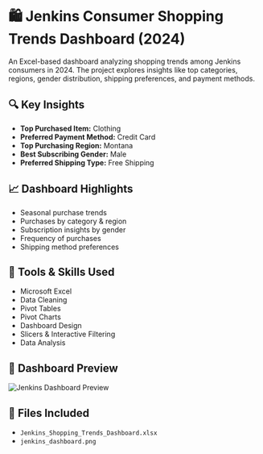 # 🛍️ Jenkins Consumer Shopping Trends Dashboard (2024)

An Excel-based dashboard analyzing shopping trends among Jenkins consumers in 2024. The project explores insights like top categories, regions, gender distribution, shipping preferences, and payment methods.

## 🔍 Key Insights
- **Top Purchased Item:** Clothing  
- **Preferred Payment Method:** Credit Card  
- **Top Purchasing Region:** Montana  
- **Best Subscribing Gender:** Male  
- **Preferred Shipping Type:** Free Shipping

## 📈 Dashboard Highlights
- Seasonal purchase trends
- Purchases by category & region
- Subscription insights by gender
- Frequency of purchases
- Shipping method preferences

## 🧰 Tools & Skills Used
- Microsoft Excel  
- Data Cleaning  
- Pivot Tables  
- Pivot Charts  
- Dashboard Design  
- Slicers & Interactive Filtering  
- Data Analysis

## 📸 Dashboard Preview
![Jenkins Dashboard Preview]([jenkins_dashboard.png](https://github.com/YCREM/Jenkins-shopping-trends-dashboard/blob/main/JENKINS%20DASHBOARD.png))

## 📂 Files Included
- `Jenkins_Shopping_Trends_Dashboard.xlsx`
- `jenkins_dashboard.png`

